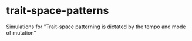 # trait-space-patterns
Simulations for "Trait-space patterning is dictated by the tempo and mode of mutation"
